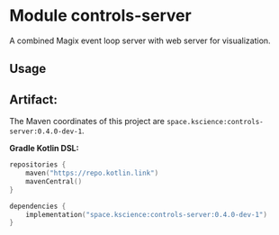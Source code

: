 # Module controls-server

A combined Magix event loop server with web server for visualization.

## Usage

## Artifact:

The Maven coordinates of this project are `space.kscience:controls-server:0.4.0-dev-1`.

**Gradle Kotlin DSL:**
```kotlin
repositories {
    maven("https://repo.kotlin.link")
    mavenCentral()
}

dependencies {
    implementation("space.kscience:controls-server:0.4.0-dev-1")
}
```
